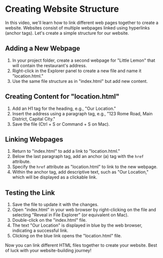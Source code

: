 # Creating Website Structure

In this video, we'll learn how to link different web pages together to create a website. Websites consist of multiple webpages linked using hyperlinks (anchor tags). Let's create a simple structure for our website.

## Adding a New Webpage

1. In your project folder, create a second webpage for "Little Lemon" that will contain the restaurant's address.
2. Right-click in the Explorer panel to create a new file and name it "location.html."
3. Use the same file structure as in "index.html" but add new content.

## Creating Content for "location.html"

1. Add an H1 tag for the heading, e.g., "Our Location."
2. Insert the address using a paragraph tag, e.g., "123 Rome Road, Main District, Capital City."
3. Save the file (Ctrl + S or Command + S on Mac).

## Linking Webpages

1. Return to "index.html" to add a link to "location.html."
2. Below the last paragraph tag, add an anchor (a) tag with the `href` attribute.
3. Specify the `href` attribute as "location.html" to link to the new webpage.
4. Within the anchor tag, add descriptive text, such as "Our Location," which will be displayed as a clickable link.

## Testing the Link

1. Save the file to update it with the changes.
2. Open "index.html" in your web browser by right-clicking on the file and selecting "Reveal in File Explorer" (or equivalent on Mac).
3. Double-click on the "index.html" file.
4. The text "Our Location" is displayed in blue by the web browser, indicating a successful link.
5. Clicking on the blue link opens the "location.html" file.

Now you can link different HTML files together to create your website. Best of luck with your website-building journey!
